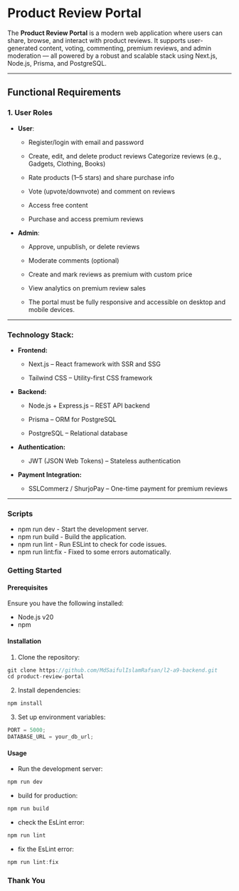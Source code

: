 # Product Review Portal

The **Product Review Portal** is a modern web application where users can share, browse, and interact with product reviews. It supports user-generated content, voting, commenting, premium reviews, and admin moderation — all powered by a robust and scalable stack using Next.js, Node.js, Prisma, and PostgreSQL.

---

## Functional Requirements

### 1\. User Roles

- **User**:

    - Register/login with email and password
    - Create, edit, and delete product reviews
      Categorize reviews (e.g., Gadgets, Clothing, Books)

    - Rate products (1–5 stars) and share purchase info

    - Vote (upvote/downvote) and comment on reviews

    - Access free content

    - Purchase and access premium reviews

- **Admin**:

    - Approve, unpublish, or delete reviews

    - Moderate comments (optional)

    - Create and mark reviews as premium with custom price

    - View analytics on premium review sales
    - The portal must be fully responsive and accessible on desktop and mobile devices.

---

### **Technology Stack:**

- **Frontend:**

    - Next.js – React framework with SSR and SSG

    - Tailwind CSS – Utility-first CSS framework

- **Backend:**

    - Node.js + Express.js – REST API backend

    - Prisma – ORM for PostgreSQL

    - PostgreSQL – Relational database

- **Authentication:**

    - JWT (JSON Web Tokens) – Stateless authentication

- **Payment Integration:**

    - SSLCommerz / ShurjoPay – One-time payment for premium reviews

---

### Scripts

- npm run dev - Start the development server.
- npm run build - Build the application.
- npm run lint - Run ESLint to check for code issues.
- npm run lint:fix - Fixed to some errors automatically.

### Getting Started

#### Prerequisites

Ensure you have the following installed:

- Node.js v20
- npm

#### Installation

1. Clone the repository:

```js
git clone https://github.com/MdSaifulIslamRafsan/l2-a9-backend.git
cd product-review-portal
```

2. Install dependencies:

```js
npm install
```

3. Set up environment variables:

```js
PORT = 5000;
DATABASE_URL = your_db_url;
```

#### Usage

- Run the development server:

```js
npm run dev
```

- build for production:

```js
npm run build
```

- check the EsLint error:

```js
npm run lint
```

- fix the EsLint error:

```js
npm run lint:fix
```

### Thank You
